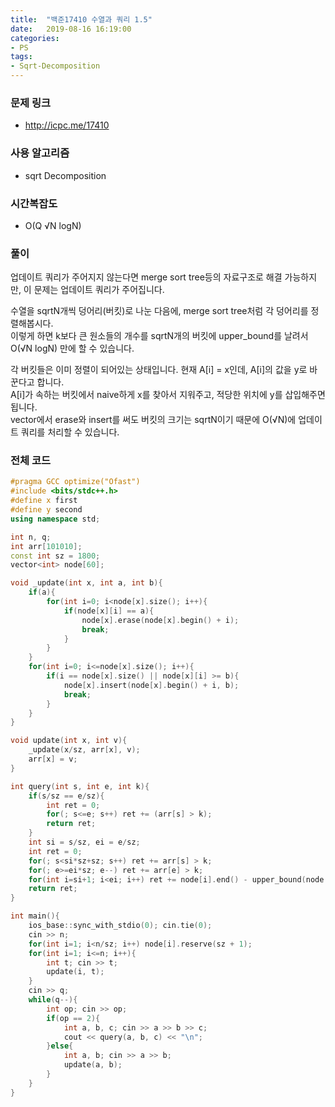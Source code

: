 ```yaml
---
title:  "백준17410 수열과 쿼리 1.5"
date:   2019-08-16 16:19:00
categories:
- PS
tags:
- Sqrt-Decomposition
---
```


### 문제 링크
* http://icpc.me/17410

### 사용 알고리즘
* sqrt Decomposition

### 시간복잡도
* O(Q √N logN)

### 풀이
업데이트 쿼리가 주어지지 않는다면 merge sort tree등의 자료구조로 해결 가능하지만, 이 문제는 업데이트 쿼리가 주어집니다.

수열을 sqrtN개씩 덩어리(버킷)로 나눈 다음에, merge sort tree처럼 각 덩어리를 정렬해봅시다.<Br>
이렇게 하면 k보다 큰 원소들의 개수를 sqrtN개의 버킷에 upper_bound를 날려서 O(√N logN) 만에 할 수 있습니다.

각 버킷들은 이미 정렬이 되어있는 상태입니다. 현재 A[i] = x인데, A[i]의 값을 y로 바꾼다고 합니다.<br>
A[i]가 속하는 버킷에서 naive하게 x를 찾아서 지워주고, 적당한 위치에 y를 삽입해주면 됩니다.<Br>
vector에서 erase와 insert를 써도 버킷의 크기는 sqrtN이기 때문에 O(√N)에 업데이트 쿼리를 처리할 수 있습니다.

### 전체 코드
```cpp
#pragma GCC optimize("Ofast")
#include <bits/stdc++.h>
#define x first
#define y second
using namespace std;

int n, q;
int arr[101010];
const int sz = 1800;
vector<int> node[60];

void _update(int x, int a, int b){
	if(a){
		for(int i=0; i<node[x].size(); i++){
			if(node[x][i] == a){
				node[x].erase(node[x].begin() + i);
				break;
			}
		}
	}
	for(int i=0; i<=node[x].size(); i++){
		if(i == node[x].size() || node[x][i] >= b){
			node[x].insert(node[x].begin() + i, b);
			break;
		}
	}
}

void update(int x, int v){
	_update(x/sz, arr[x], v);
	arr[x] = v;
}

int query(int s, int e, int k){
	if(s/sz == e/sz){
		int ret = 0;
		for(; s<=e; s++) ret += (arr[s] > k);
		return ret;
	}
	int si = s/sz, ei = e/sz;
	int ret = 0;
	for(; s<si*sz+sz; s++) ret += arr[s] > k;
	for(; e>=ei*sz; e--) ret += arr[e] > k;
	for(int i=si+1; i<ei; i++) ret += node[i].end() - upper_bound(node[i].begin(), node[i].end(), k);
	return ret;
}

int main(){
	ios_base::sync_with_stdio(0); cin.tie(0);
	cin >> n;
	for(int i=1; i<n/sz; i++) node[i].reserve(sz + 1);
	for(int i=1; i<=n; i++){
		int t; cin >> t;
		update(i, t);
	}
	cin >> q;
	while(q--){
		int op; cin >> op;
		if(op == 2){
			int a, b, c; cin >> a >> b >> c;
			cout << query(a, b, c) << "\n";
		}else{
			int a, b; cin >> a >> b;
			update(a, b);
		}
	}
}
```
